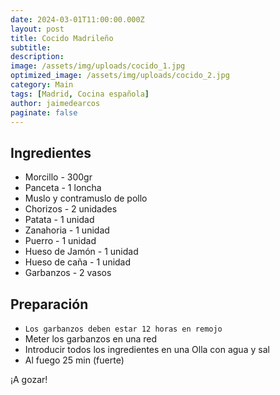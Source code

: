 ```yaml
---
date: 2024-03-01T11:00:00.000Z
layout: post
title: Cocido Madrileño
subtitle: 
description: 
image: /assets/img/uploads/cocido_1.jpg
optimized_image: /assets/img/uploads/cocido_2.jpg
category: Main 
tags: [Madrid, Cocina española]
author: jaimedearcos
paginate: false
---
```


## Ingredientes

- Morcillo - 300gr
- Panceta - 1 loncha
- Muslo y contramuslo de pollo
- Chorizos - 2 unidades
- Patata - 1 unidad
- Zanahoria - 1 unidad
- Puerro - 1 unidad
- Hueso de Jamón - 1 unidad
- Hueso de caña - 1 unidad
- Garbanzos - 2 vasos

## Preparación

- `Los garbanzos deben estar 12 horas en remojo`
- Meter los garbanzos en una red
- Introducir todos los ingredientes en una Olla con agua y sal
- Al fuego 25 min (fuerte)

¡A gozar!
